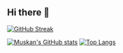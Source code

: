## Hi there 👋
[![GitHub Streak](https://streak-stats.demolab.com/?user=itsmuskangoyal&theme=transparent)](https://git.io/streak-stats)

[![Muskan's GitHub stats](https://github-readme-stats.vercel.app/api?username=ItsMuskanGoyal&show_icons=true&hide_rank=true&theme=transparent)](https://github.com/ItsMuskanGoyal/github-readme-stats) [![Top Langs](https://github-readme-stats.vercel.app/api/top-langs/?username=itsmuskangoyal&layout=donut&theme=transparent)](https://github.com/itsmuskangoyal/github-readme-stats)





<!--
**ItsMuskanGoyal/ItsMuskanGoyal** is a ✨ _special_ ✨ repository because its `README.md` (this file) appears on your GitHub profile.

Only when I have a wakatime public profile
[![Harlok's WakaTime stats](https://github-readme-stats.vercel.app/api/wakatime?username=itsmuskangoyal)](https://github.com/itsmuskangoyal/github-readme-stats)

Here are some ideas to get you started:

- 🔭 I’m currently working on ...
- 🌱 I’m currently learning ...
- 👯 I’m looking to collaborate on ...
- 🤔 I’m looking for help with ...
- 💬 Ask me about ...
- 📫 How to reach me: ...
- 😄 Pronouns: ...
- ⚡ Fun fact: ...
-->

